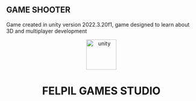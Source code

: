 ## GAME SHOOTER

Game created in unity version 2022.3.20f1, game designed to learn about 3D and multiplayer development

<p align="center">
   </a> <a href="https://unity.com/" target="_blank" rel="noreferrer"> <img src="https://cdn-icons-png.flaticon.com/512/5969/5969346.png" alt="unity" width="80" height="80"/> </a>

  <h1 align="center">FELPIL GAMES STUDIO</h1>
   
</p>

